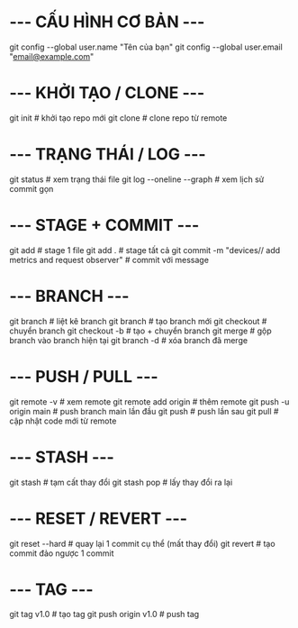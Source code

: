 # --- CẤU HÌNH CƠ BẢN ---
git config --global user.name "Tên của bạn"
git config --global user.email "email@example.com"

# --- KHỞI TẠO / CLONE ---
git init                     # khởi tạo repo mới
git clone <url>              # clone repo từ remote

# --- TRẠNG THÁI / LOG ---
git status                   # xem trạng thái file
git log --oneline --graph    # xem lịch sử commit gọn

# --- STAGE + COMMIT ---
git add <file>               # stage 1 file
git add .                    # stage tất cả
git commit -m "devices// add metrics and request observer"     # commit với message

# --- BRANCH ---
git branch                   # liệt kê branch
git branch <ten-branch>      # tạo branch mới
git checkout <ten-branch>    # chuyển branch
git checkout -b <ten-branch> # tạo + chuyển branch
git merge <ten-branch>       # gộp branch vào branch hiện tại
git branch -d <ten-branch>   # xóa branch đã merge

# --- PUSH / PULL ---
git remote -v                # xem remote
git remote add origin <url>  # thêm remote
git push -u origin main      # push branch main lần đầu
git push                     # push lần sau
git pull                     # cập nhật code mới từ remote

# --- STASH ---
git stash                    # tạm cất thay đổi
git stash pop                # lấy thay đổi ra lại

# --- RESET / REVERT ---
git reset --hard <hash>      # quay lại 1 commit cụ thể (mất thay đổi)
git revert <hash>            # tạo commit đảo ngược 1 commit

# --- TAG ---
git tag v1.0                 # tạo tag
git push origin v1.0         # push tag
